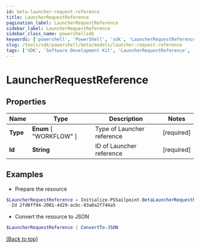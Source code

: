 ```yaml
---
id: beta-launcher-request-reference
title: LauncherRequestReference
pagination_label: LauncherRequestReference
sidebar_label: LauncherRequestReference
sidebar_class_name: powershellsdk
keywords: ['powershell', 'PowerShell', 'sdk', 'LauncherRequestReference', 'BetaLauncherRequestReference'] 
slug: /tools/sdk/powershell/beta/models/launcher-request-reference
tags: ['SDK', 'Software Development Kit', 'LauncherRequestReference', 'BetaLauncherRequestReference']
---
```



# LauncherRequestReference

## Properties

Name | Type | Description | Notes
------------ | ------------- | ------------- | -------------
**Type** |   **Enum** [  "WORKFLOW" ] | Type of Launcher reference | [required]
**Id** |  **String** | ID of Launcher reference | [required]

## Examples

- Prepare the resource
```powershell
$LauncherRequestReference = Initialize-PSSailpoint.BetaLauncherRequestReference  -Type WORKFLOW `
 -Id 2fd6ff94-2081-4d29-acbc-83a0a2f744a5
```

- Convert the resource to JSON
```powershell
$LauncherRequestReference | ConvertTo-JSON
```


[[Back to top]](#) 

